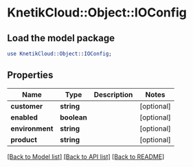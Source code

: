 # KnetikCloud::Object::IOConfig

## Load the model package
```perl
use KnetikCloud::Object::IOConfig;
```

## Properties
Name | Type | Description | Notes
------------ | ------------- | ------------- | -------------
**customer** | **string** |  | [optional] 
**enabled** | **boolean** |  | [optional] 
**environment** | **string** |  | [optional] 
**product** | **string** |  | [optional] 

[[Back to Model list]](../README.md#documentation-for-models) [[Back to API list]](../README.md#documentation-for-api-endpoints) [[Back to README]](../README.md)


